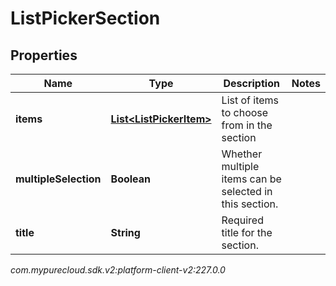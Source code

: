 # ListPickerSection


## Properties

| Name | Type | Description | Notes |
| ------------ | ------------- | ------------- | ------------- |
| **items** | [**List&lt;ListPickerItem&gt;**](ListPickerItem) | List of items to choose from in the section |  |
| **multipleSelection** | **Boolean** | Whether multiple items can be selected in this section. |  |
| **title** | **String** | Required title for the section. |  |




_com.mypurecloud.sdk.v2:platform-client-v2:227.0.0_
